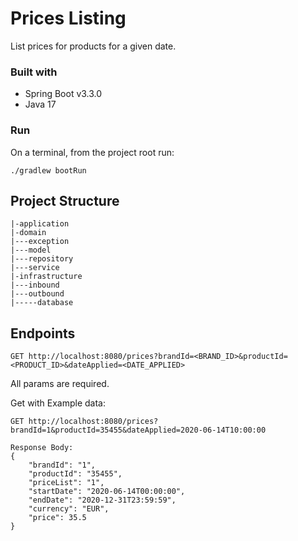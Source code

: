 # Prices Listing

List prices for products for a given date.

### Built with

- Spring Boot v3.3.0
- Java 17

### Run

On a terminal, from the project root run:
```
./gradlew bootRun
```

## Project Structure

```
|-application
|-domain
|---exception
|---model
|---repository
|---service
|-infrastructure
|---inbound
|---outbound
|-----database
```

## Endpoints

```
GET http://localhost:8080/prices?brandId=<BRAND_ID>&productId=<PRODUCT_ID>&dateApplied=<DATE_APPLIED>
```
All params are required.

Get with Example data:
```
GET http://localhost:8080/prices?brandId=1&productId=35455&dateApplied=2020-06-14T10:00:00

Response Body:
{
    "brandId": "1",
    "productId": "35455",
    "priceList": "1",
    "startDate": "2020-06-14T00:00:00",
    "endDate": "2020-12-31T23:59:59",
    "currency": "EUR",
    "price": 35.5
}
```